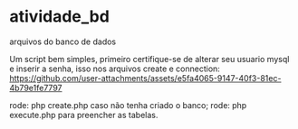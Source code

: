# atividade_bd
arquivos do banco de dados

Um script bem simples, primeiro certifique-se de alterar seu usuario mysql e inserir a senha, isso nos arquivos create e connection:
https://github.com/user-attachments/assets/e5fa4065-9147-40f3-81ec-4b79e1fe7797

rode: php create.php caso não tenha criado o banco;
rode: php execute.php para preencher as tabelas.

